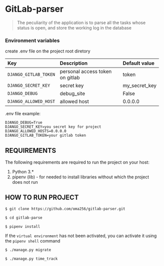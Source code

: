 GitLab-parser
==============================
> The peculiarity of the application is to parse all the tasks 
>   whose status is open, and store the working log in the database

### Environment variables
create .env file on the project root diretory

| Key    | Description   |    Default value  |
| :---         |     :---      |          :--- |
| `DJANGO_GITLAB_TOKEN`  | personal access token on gitlab  | token |
| `DJANGO_SECRET_KEY`  | secret key  | my_secret_key |
| `DJANGO_DEBUG`  | debug_site  | False |
| `DJANGO_ALLOWED_HOST`  | allowed host  | 0.0.0.0 |

.env file example:
```
DJANGO_DEBUG=True 
DJANGO_SECRET_KEY=you secret key for project 
DJANGO_ALLOWED_HOSTS=0.0.0.0 
DJANGO_GITLAB_TOKEN=your gitlab token 
```

REQUIREMENTS
------------
The following requirements are required to run the project on your host:
1) Python 3.*
2) pipenv (lib) - for needed to install libraries without which the 
project does not run


HOW TO RUN PROJECT
------------------
```.bash
$ git clone https://github.com/oma256/gitlab-parser.git
``` 
```.bash
$ cd gitlab-parse
``` 
```.bash
$ pipenv install
``` 
If the `virtual environment` has not been activated, 
you can activate it using the `pipenv shell` command
```.bash
$ ./manage.py migrate
``` 
```.bash
$ ./manage.py time_track
``` 
